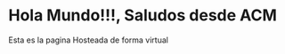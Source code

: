 
<html>
<head>
<title>Pagina para publicar de ACM</title>
</head>
<body>
<h1>Hola Mundo!!!, Saludos desde ACM</h1>
<p>Esta es la pagina Hosteada de forma virtual</p>
</body>
</html>
